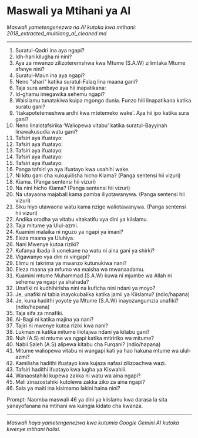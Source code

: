 # Maswali ya Mtihani ya AI
*Maswali yametengenezwa na AI kutoka kwa mtihani: 2018_extracted_multilang_ai_cleaned.md*

---

1.  Suratul-Qadri ina aya ngapi?
2.  Idh-hari kilugha ni nini?
3.  Aya za mwanzo zilizoteremshwa kwa Mtume (S.A.W) zilimtaka Mtume afanye nini?
4.  Suratul-Maun ina aya ngapi?
5.  Neno "shari" katika suratul-Falaq lina maana gani?
6.  Taja sura ambayo aya hii inapatikana:
7.  Id-ghamu imegawika sehemu ngapi?
8.  Waisilamu tunatakiwa kuipa mgongo dunia. Funzo hili linapatikana katika suratu gani?
9.  'Itakapotetemeshwa ardhi kwa mtetemeko wake'. Aya hii ipo katika sura gani?
10. Neno linalotafsirika ‘Waliopewa vitabu’ katika suratul-Bayyinah linawakusudia watu gani?
11. Tafsiri aya ifuatayo:
12. Tafsiri aya ifuatayo:
13. Tafsiri aya ifuatayo:
14. Tafsiri aya ifuatayo:
15. Tafsiri aya ifuatayo:
16. Panga tafsiri ya aya ifuatayo kwa usahihi wake.
17. Ni kitu gani cha kukujuilisha hicho Kiama? (Panga sentensi hii vizuri)
18. Kiama. (Panga sentensi hii vizuri)
19. Na nini hicho Kiama? (Panga sentensi hii vizuri)
20. Na utayaona majabali kama pamba iliyotawanywa. (Panga sentensi hii vizuri)
21. Siku hiyo utawaona watu kama nzige waliotawanywa. (Panga sentensi hii vizuri)
22. Andika orodha ya vitabu vitakatifu vya dini ya kiislamu.
23. Taja mitume ya Ulul-azmi.
24. Kuamini malaika ni nguzo ya ngapi ya imani?
25. Eleza maana ya Uluhiya.
26. Nani Mwenye kutoa riziki?
27. Kufanya ibada ili uonekane na watu ni aina gani ya shirki?
28. Vigawanyo vya dini ni vingapi?
29. Elimu ni takrima ya mwanzo kutunukiwa nani?
30. Eleza maana ya mfumo wa maisha wa mwanaadamu.
31. Kuamini mtume Muhammad (S.A.W) kuwa ni mjumbe wa Allah ni sehemu ya ngapi ya shahada?
32. Unafiki ni kudhihirisha nini na kuficha nini ndani ya moyo?
33. Je, unafiki ni tabia inayokubalika katika jamii ya Kiislamu? (ndio/hapana)
34. Je, kuna hadithi yoyote ya Mtume (S.A.W) inayozungumzia unafiki? (ndio/hapana)
35. Taja sifa za mnafiki.
36. Al-Bagi ni katika majina ya nani?
37. Tajiri ni mwenye kutoa riziki kwa nani?
38. Lukman ni katika mitume iliotajwa ndani ya kitabu gani?
39. Nuh (A.S) ni mtume wa ngapi katika mtiririko wa mitume?
40. Nabii Saleh (A.S) alipewa kitabu cha Furqani? (ndio/hapana)
41. Mitume waliopewa vitabu ni wangapi kati ya hao hakuna mtume wa ulul-azmi?
42. Kamilisha hadithi ifuatayo kwa kujaza nafasi zilizoachwa wazi.
43. Tafsiri hadithi ifuatayo kwa lugha ya Kiswahili.
44. Wanaostahiki kupewa zakka ni watu wa aina ngapi?
45. Mali zinazostahiki kutolewa zakka ziko za aina ngapi?
46. Sala ya maiti ina kisimamo lakini haina nini?

Prompt: Naomba maswali 46 ya dini ya kiislamu kwa darasa la sita yanayofanana na mtihani wa kuingia kidato cha kwanza.

---
*Maswali haya yametengenezwa kwa kutumia Google Gemini AI kutoka kwenye mtihani halisi.*
